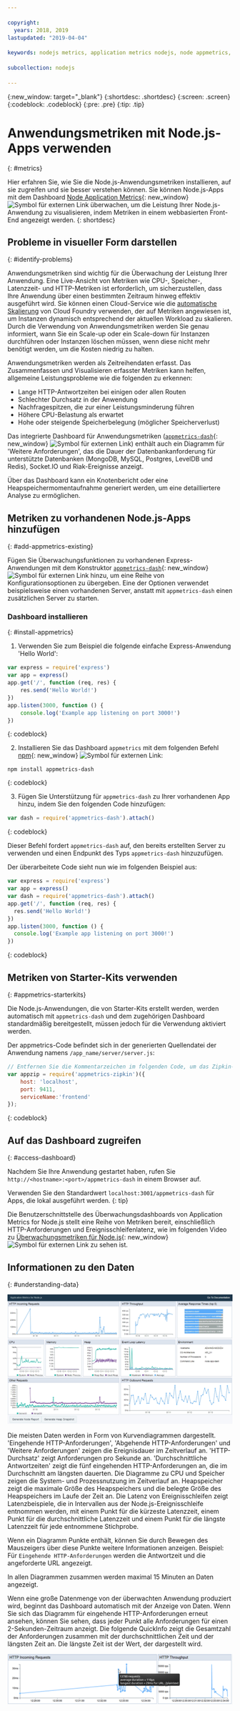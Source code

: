 ```yaml
---

copyright:
  years: 2018, 2019
lastupdated: "2019-04-04"

keywords: nodejs metrics, application metrics nodejs, node appmetrics, nodejs autoscaling, nodejs dash, appmetrics-dashs nodejs

subcollection: nodejs

---
```


{:new_window: target="_blank"}
{:shortdesc: .shortdesc}
{:screen: .screen}
{:codeblock: .codeblock}
{:pre: .pre}
{:tip: .tip}

# Anwendungsmetriken mit Node.js-Apps verwenden
{: #metrics}

Hier erfahren Sie, wie Sie die Node.js-Anwendungsmetriken installieren, auf sie zugreifen und sie besser verstehen können. Sie können Node.js-Apps mit dem Dashboard [Node Application Metrics](https://developer.ibm.com/open/projects/node-application-metrics/){: new_window} ![Symbol für externen Link](../icons/launch-glyph.svg "Symbol für externen Link") überwachen, um die Leistung Ihrer Node.js-Anwendung zu visualisieren, indem Metriken in einem webbasierten Front-End angezeigt werden.
{: shortdesc}

## Probleme in visueller Form darstellen
{: #identify-problems}

Anwendungsmetriken sind wichtig für die Überwachung der Leistung Ihrer Anwendung. Eine Live-Ansicht von Metriken wie CPU-, Speicher-, Latenzzeit- und HTTP-Metriken ist erforderlich, um sicherzustellen, dass Ihre Anwendung über einen bestimmten Zeitraum hinweg effektiv ausgeführt wird. Sie können einen Cloud-Service wie die [automatische Skalierung](/docs/services/Auto-Scaling?topic=services/Auto-Scaling-get-started#get-started) von Cloud Foundry verwenden, der auf Metriken angewiesen ist, um Instanzen dynamisch entsprechend der aktuellen Workload zu skalieren. Durch die Verwendung von Anwendungsmetriken werden Sie genau informiert, wann Sie ein Scale-up oder ein Scale-down für Instanzen durchführen oder Instanzen löschen müssen, wenn diese nicht mehr benötigt werden, um die Kosten niedrig zu halten.

Anwendungsmetriken werden als Zeitreihendaten erfasst. Das Zusammenfassen und Visualisieren erfasster Metriken kann helfen, allgemeine Leistungsprobleme wie die folgenden zu erkennen:

* Lange HTTP-Antwortzeiten bei einigen oder allen Routen
* Schlechter Durchsatz in der Anwendung
* Nachfragespitzen, die zur einer Leistungsminderung führen
* Höhere CPU-Belastung als erwartet
* Hohe oder steigende Speicherbelegung (möglicher Speicherverlust)

Das integrierte Dashboard für Anwendungsmetriken ([`appmetrics-dash`](https://github.com/RuntimeTools/appmetrics-dash){: new_window} ![Symbol für externen Link](../icons/launch-glyph.svg "Symbol für externen Link")) enthält auch ein Diagramm für 'Weitere Anforderungen', das die Dauer der Datenbankanforderung für unterstützte Datenbanken (MongoDB, MySQL, Postgres, LevelDB und Redis), Socket.IO und Riak-Ereignisse anzeigt. 

Über das Dashboard kann ein Knotenbericht oder eine Heapspeichermomentaufnahme generiert werden, um eine detailliertere Analyse zu ermöglichen.

## Metriken zu vorhandenen Node.js-Apps hinzufügen
{: #add-appmetrics-existing}

Fügen Sie Überwachungsfunktionen zu vorhandenen Express-Anwendungen mit dem Konstruktor [`appmetrics-dash`](https://github.com/RuntimeTools/appmetrics-dash){: new_window} ![Symbol für externen Link](../icons/launch-glyph.svg "Symbol für externen Link") hinzu, um eine Reihe von Konfigurationsoptionen zu übergeben. Eine der Optionen verwendet beispielsweise einen vorhandenen Server, anstatt mit `appmetrics-dash` einen zusätzlichen Server zu starten.

### Dashboard installieren
{: #install-appmetrics}

1. Verwenden Sie zum Beispiel die folgende einfache Express-Anwendung 'Hello World':
  ```js
  var express = require('express')
  var app = express()
  app.get('/', function (req, res) {
      res.send('Hello World!')
  })
  app.listen(3000, function () {
      console.log('Example app listening on port 3000!')
  })
  ```
  {: codeblock}

2. Installieren Sie das Dashboard `appmetrics` mit dem folgenden Befehl [npm](https://nodejs.org/){: new_window} ![Symbol für externen Link](../icons/launch-glyph.svg "Symbol für externen Link"): 
  ```
  npm install appmetrics-dash
  ```
  {: codeblock}

3. Fügen Sie Unterstützung für `appmetrics-dash` zu Ihrer vorhandenen App hinzu, indem Sie den folgenden Code hinzufügen:
  ```js
  var dash = require('appmetrics-dash').attach()
  ```
  {: codeblock}

  Dieser Befehl fordert `appmetrics-dash` auf, den bereits erstellten Server zu verwenden und einen Endpunkt des Typs `appmetrics-dash` hinzuzufügen.

  Der überarbeitete Code sieht nun wie im folgenden Beispiel aus:
  ```js
  var express = require('express')
  var app = express()
  var dash = require('appmetrics-dash').attach()
  app.get('/', function (req, res) {
    res.send('Hello World!')
  })
  app.listen(3000, function () {
    console.log('Example app listening on port 3000!')
  })
  ```
  {: codeblock}

## Metriken von Starter-Kits verwenden
{: #appmetrics-starterkits}

Die Node.js-Anwendungen, die von Starter-Kits erstellt werden, werden automatisch mit `appmetrics-dash` und dem zugehörigen Dashboard standardmäßig bereitgestellt, müssen jedoch für die Verwendung aktiviert werden.

Der appmetrics-Code befindet sich in der generierten Quellendatei der Anwendung namens `/app_name/server/server.js`:
```js
// Entfernen Sie die Kommentarzeichen im folgenden Code, um das Zipkin-Tracing zu aktivieren und passen Sie ihn entsprechend Ihrer Netzkonfiguration an:
var appzip = require('appmetrics-zipkin')({
    host: 'localhost',
    port: 9411,
    serviceName:'frontend'
});
```
{: codeblock}

## Auf das Dashboard zugreifen
{: #access-dashboard}

Nachdem Sie Ihre Anwendung gestartet haben, rufen Sie `http://<hostname>:<port>/appmetrics-dash` in einem Browser auf.

Verwenden Sie den Standardwert `localhost:3001/appmetrics-dash` für Apps, die lokal ausgeführt werden.
{: tip}

Die Benutzerschnittstelle des Überwachungsdashboards von Application Metrics for Node.js stellt eine Reihe von Metriken bereit, einschließlich HTTP-Anforderungen und Ereignisschleifenlatenz, wie im folgenden Video zu [Überwachungsmetriken für Node.js](https://www.youtube.com/watch?v=7hV8gKlMYLs&feature=youtu.be){: new_window} ![Symbol für externen Link](../icons/launch-glyph.svg "Symbol für externen Link") zu sehen ist. 

## Informationen zu den Daten
{: #understanding-data}

![Appmetrics-Dashboard](images/appmetricsdash-1.png)

Die meisten Daten werden in Form von Kurvendiagrammen dargestellt. 'Eingehende HTTP-Anforderungen', 'Abgehende HTTP-Anforderungen' und 'Weitere Anforderungen' zeigen die Ereignisdauer im Zeitverlauf an. 'HTTP-Durchsatz' zeigt Anforderungen pro Sekunde an. 'Durchschnittliche Antwortzeiten' zeigt die fünf eingehenden HTTP-Anforderungen an, die im Durchschnitt am längsten dauerten. Die Diagramme zu CPU und Speicher zeigen die System- und Prozessnutzung im Zeitverlauf an. Heapspeicher zeigt die maximale Größe des Heapspeichers und die belegte Größe des Heapspeichers im Laufe der Zeit an. Die Latenz von Ereignisschleifen zeigt Latenzbeispiele, die in Intervallen aus der Node.js-Ereignisschleife entnommen werden, mit einem Punkt für die kürzeste Latenzzeit, einem Punkt für die durchschnittliche Latenzzeit und einem Punkt für die längste Latenzzeit für jede entnommene Stichprobe.

Wenn ein Diagramm Punkte enthält, können Sie durch Bewegen des Mauszeigers über diese Punkte weitere Informationen anzeigen. Beispiel: Für `Eingehende HTTP-Anforderungen` werden die Antwortzeit und die angeforderte URL angezeigt.

In allen Diagrammen zusammen werden maximal 15 Minuten an Daten angezeigt.

Wenn eine große Datenmenge von der überwachten Anwendung produziert wird, beginnt das Dashboard automatisch mit der Anzeige von Daten. Wenn Sie sich das Diagramm für eingehende HTTP-Anforderungen erneut ansehen, können Sie sehen, dass jeder Punkt alle Anforderungen für einen 2-Sekunden-Zeitraum anzeigt. Die folgende QuickInfo zeigt die Gesamtzahl der Anforderungen zusammen mit der durchschnittlichen Zeit und der längsten Zeit an. Die längste Zeit ist der Wert, der dargestellt wird.

![QuickInfo anzeigen](images/tooltip-1.png)




